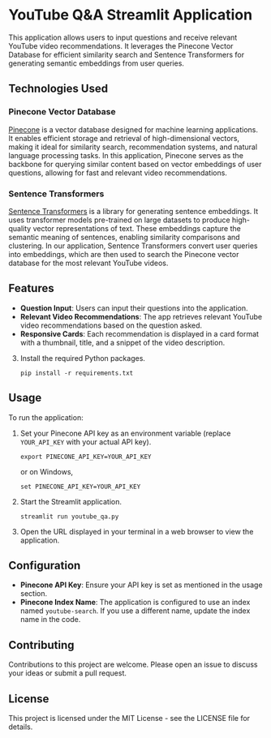 # YouTube Q&A Streamlit Application

This application allows users to input questions and receive relevant YouTube video recommendations. It leverages the Pinecone Vector Database for efficient similarity search and Sentence Transformers for generating semantic embeddings from user queries.

## Technologies Used

### Pinecone Vector Database

[Pinecone](https://www.pinecone.io/) is a vector database designed for machine learning applications. It enables efficient storage and retrieval of high-dimensional vectors, making it ideal for similarity search, recommendation systems, and natural language processing tasks. In this application, Pinecone serves as the backbone for querying similar content based on vector embeddings of user questions, allowing for fast and relevant video recommendations.

### Sentence Transformers

[Sentence Transformers](https://www.sbert.net/) is a library for generating sentence embeddings. It uses transformer models pre-trained on large datasets to produce high-quality vector representations of text. These embeddings capture the semantic meaning of sentences, enabling similarity comparisons and clustering. In our application, Sentence Transformers convert user queries into embeddings, which are then used to search the Pinecone vector database for the most relevant YouTube videos.

## Features

- **Question Input**: Users can input their questions into the application.
- **Relevant Video Recommendations**: The app retrieves relevant YouTube video recommendations based on the question asked.
- **Responsive Cards**: Each recommendation is displayed in a card format with a thumbnail, title, and a snippet of the video description.

3. Install the required Python packages.
    ```
    pip install -r requirements.txt
    ```

## Usage

To run the application:

1. Set your Pinecone API key as an environment variable (replace `YOUR_API_KEY` with your actual API key).
    ```
    export PINECONE_API_KEY=YOUR_API_KEY
    ```
    or on Windows,
    ```
    set PINECONE_API_KEY=YOUR_API_KEY
    ```

2. Start the Streamlit application.
    ```
    streamlit run youtube_qa.py
    ```

3. Open the URL displayed in your terminal in a web browser to view the application.

## Configuration

- **Pinecone API Key**: Ensure your API key is set as mentioned in the usage section.
- **Pinecone Index Name**: The application is configured to use an index named `youtube-search`. If you use a different name, update the index name in the code.

## Contributing

Contributions to this project are welcome. Please open an issue to discuss your ideas or submit a pull request.

## License

This project is licensed under the MIT License - see the LICENSE file for details.
